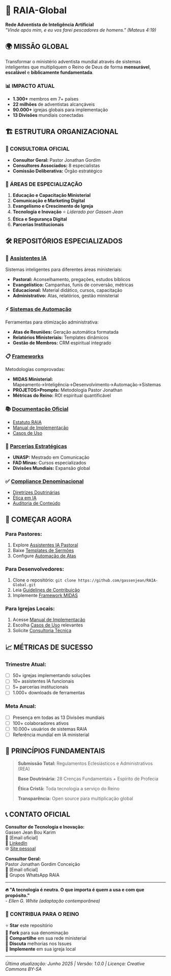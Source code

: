# 🚀 RAIA-Global

**Rede Adventista de Inteligência Artificial**  
*"Vinde após mim, e eu vos farei pescadores de homens." (Mateus 4:19)*

## 🌍 MISSÃO GLOBAL

Transformar o ministério adventista mundial através de sistemas inteligentes que multipliquem o Reino de Deus de forma **mensurável**, **escalável** e **biblicamente fundamentada**.

### 📊 IMPACTO ATUAL
- **1.300+** membros em 7+ países
- **22 milhões** de adventistas alcançáveis
- **90.000+** igrejas globais para implementação
- **13 Divisões** mundiais conectadas

## 🏗️ ESTRUTURA ORGANIZACIONAL

### 👥 CONSULTORIA OFICIAL
- **Consultor Geral:** Pastor Jonathan Gordim
- **Consultores Associados:** 8 especialistas
- **Comissão Deliberativa:** Órgão estratégico

### 🎯 ÁREAS DE ESPECIALIZAÇÃO
1. **Educação e Capacitação Ministerial**
2. **Comunicação e Marketing Digital**
3. **Evangelismo e Crescimento de Igreja**
4. **Tecnologia e Inovação** ⭐ *Liderado por Gassen Jean*
5. **Ética e Segurança Digital**
6. **Parcerias Institucionais**

## 🛠️ REPOSITÓRIOS ESPECIALIZADOS

### 🤖 [Assistentes IA](./assistentes-ia/)
Sistemas inteligentes para diferentes áreas ministeriais:
- **Pastoral:** Aconselhamento, pregações, estudos bíblicos
- **Evangelístico:** Campanhas, funis de conversão, métricas
- **Educacional:** Material didático, cursos, capacitação
- **Administrativo:** Atas, relatórios, gestão ministerial

### ⚡ [Sistemas de Automação](./sistemas-automacao/)
Ferramentas para otimização administrativa:
- **Atas de Reuniões:** Geração automática formatada
- **Relatórios Ministeriais:** Templates dinâmicos
- **Gestão de Membros:** CRM espiritual integrado

### 📋 [Frameworks](./frameworks/)
Metodologias comprovadas:
- **MIDAS Ministerial:** Mapeamento→Inteligência→Desenvolvimento→Automação→Sistemas
- **PROJETOS>Prompts:** Metodologia Pastor Jonathan
- **Métricas do Reino:** ROI espiritual quantificável

### 📚 [Documentação Oficial](./documentacao/)
- [Estatuto RAIA](./documentacao/estatuto-oficial.md)
- [Manual de Implementação](./documentacao/manual-implementacao.md)
- [Casos de Uso](./documentacao/casos-uso/)

### 🤝 [Parcerias Estratégicas](./parcerias/)
- **UNASP:** Mestrado em Comunicação
- **FAD Minas:** Cursos especializados
- **Divisões Mundiais:** Expansão global

### ✅ [Compliance Denominacional](./compliance/)
- [Diretrizes Doutrinárias](./compliance/diretrizes-doutrinarias.md)
- [Ética em IA](./compliance/etica-ia.md)
- [Auditoria de Conteúdo](./compliance/auditoria-conteudo.md)

## 🚀 COMEÇAR AGORA

### Para Pastores:
1. Explore [Assistentes IA Pastoral](./assistentes-ia/pastoral/)
2. Baixe [Templates de Sermões](./assistentes-ia/pastoral/templates/)
3. Configure [Automação de Atas](./sistemas-automacao/atas-reunioes/)

### Para Desenvolvedores:
1. Clone o repositório: `git clone https://github.com/gassenjean/RAIA-Global.git`
2. Leia [Guidelines de Contribuição](./CONTRIBUTING.md)
3. Implemente [Framework MIDAS](./frameworks/midas-ministerial/)

### Para Igrejas Locais:
1. Acesse [Manual de Implementação](./documentacao/manual-implementacao.md)
2. Escolha [Casos de Uso](./documentacao/casos-uso/) relevantes
3. Solicite [Consultoria Técnica](./parcerias/consultoria/)

## 📈 MÉTRICAS DE SUCESSO

### Trimestre Atual:
- [ ] 50+ igrejas implementando soluções
- [ ] 10+ assistentes IA funcionais
- [ ] 5+ parcerias institucionais
- [ ] 1.000+ downloads de ferramentas

### Meta Anual:
- [ ] Presença em todas as 13 Divisões mundiais
- [ ] 100+ colaboradores ativos
- [ ] 10.000+ usuários de sistemas RAIA
- [ ] Referência mundial em IA ministerial

## 🙏 PRINCÍPIOS FUNDAMENTAIS

> **Submissão Total:** Regulamentos Eclesiásticos e Administrativos (REA)
> 
> **Base Doutrinária:** 28 Crenças Fundamentais + Espírito de Profecia
> 
> **Ética Cristã:** Toda tecnologia a serviço do Reino
> 
> **Transparência:** Open source para multiplicação global

## 📞 CONTATO OFICIAL

**Consultor de Tecnologia e Inovação:**  
Gassen Jean Bou Karim  
📧 [Email oficial]  
💼 [LinkedIn](https://linkedin.com/in/gassenjean)  
🌐 [Site pessoal](https://gassenjean.com)

**Consultor Geral:**  
Pastor Jonathan Gordim Conceição  
📧 [Email oficial]  
📱 Grupos WhatsApp RAIA

---

**🔥 "A tecnologia é neutra. O que importa é quem a usa e com que propósito."**  
*- Ellen G. White (adaptação contemporânea)*

### 🌟 CONTRIBUA PARA O REINO

⭐ **Star** este repositório  
🍴 **Fork** para sua denominação  
📢 **Compartilhe** em sua rede ministerial  
💬 **Discuta** melhorias nos Issues  
🚀 **Implemente** em sua igreja local

---
*Última atualização: Junho 2025 | Versão: 1.0.0 | Licença: Creative Commons BY-SA*